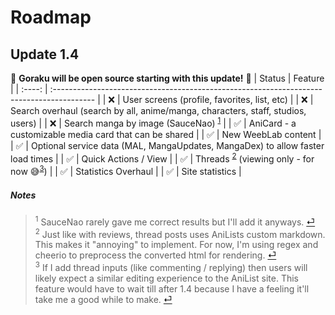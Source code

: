 # Roadmap

## Update 1.4
🎉 **Goraku will be open source starting with this update!** 🎉
| Status | Feature                                                                                   |
| :----: | :---------------------------------------------------------------------------------------- |
|   ❌    | User screens (profile, favorites, list, etc)                                              |
|   ❌    | Search overhaul (search by all, anime/manga, characters, staff, studios, users)           |
|   ❌    | Search manga by image (SauceNao) <sup id="a1">[1](#f1)</sup>                              |
|   ✅    | AniCard - a customizable media card that can be shared                                    |
|   ✅    | New WeebLab content                                                                       |
|   ✅    | Optional service data (MAL, MangaUpdates, MangaDex) to allow faster load times            |
|   ✅    | Quick Actions / View                                                                      |
|   ✅    | Threads <sup id="a2">[2](#f2)</sup> (viewing only - for now 😅<sup id="a3">[3](#f3)</sup>) |
|   ✅    | Statistics Overhaul                                                                       |
|   ✅    | Site statistics                                                                           |

##### Notes
> <sup id="f1">1</sup> SauceNao rarely gave me correct results but I'll add it anyways. [⏎](#a1)  
> <sup id="f2">2</sup> Just like with reviews, thread posts uses AniLists custom markdown. This makes it "annoying" to implement. For now, I'm using regex and cheerio to preprocess the converted html for rendering. [⏎](#a2)  
> <sup id="f3">3</sup> If I add thread inputs (like commenting / replying) then users will likely expect a similar editing experience to the AniList site. This feature would have to wait till after 1.4 because I have a feeling it'll take me a good while to make. [⏎](#a3)  